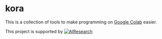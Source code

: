 # kora

This is a collection of tools to make programming on [Google Colab](https://colab.research.google.com) easier.

This project is supported by [![AIResearch](https://airesearch.in.th/assets/img/logo/airesearch-logo.svg)](https://airesearch.in.th/)

